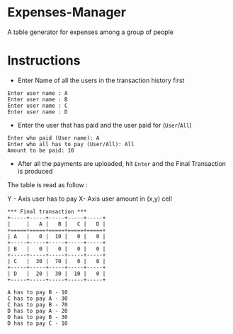 # Expenses-Manager
A table generator for expenses among a group of people 

# Instructions

- Enter Name of all the users in the transaction history first
 ``` 
Enter user name : A
Enter user name : B
Enter user name : C
Enter user name : D
```

- Enter the user that has paid and the user paid for (`User`/`All`)
```
Enter who paid (User name): A  
Enter who all has to pay (User/All): All
Amount to be paid: 10
```

- After all the payments are uploaded, hit `Enter` and the Final Transaction is produced

The table is read as follow :


Y - Axis user has to pay X- Axis user amount in (x,y) cell

```
*** Final transaction ***
+-----+-----+-----+-----+-----+
|     |   A |   B |   C |   D |
+=====+=====+=====+=====+=====+
| A   |   0 |  10 |   0 |   0 |
+-----+-----+-----+-----+-----+
| B   |   0 |   0 |   0 |   0 |
+-----+-----+-----+-----+-----+
| C   |  30 |  70 |   0 |   0 |
+-----+-----+-----+-----+-----+
| D   |  20 |  30 |  10 |   0 |
+-----+-----+-----+-----+-----+

A has to pay B - 10
C has to pay A - 30
C has to pay B - 70
D has to pay A - 20
D has to pay B - 30
D has to pay C - 10
```
